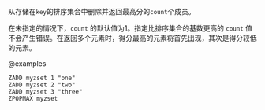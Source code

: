 从存储在`key`的排序集合中删除并返回最高分的`count`个成员。

在未指定的情况下，`count` 的默认值为1。指定比排序集合的基数更高的 `count` 值不会产生错误。在返回多个元素时，得分最高的元素将首先出现，其次是得分较低的元素。

@examples

```cli
ZADD myzset 1 "one"
ZADD myzset 2 "two"
ZADD myzset 3 "three"
ZPOPMAX myzset
```
